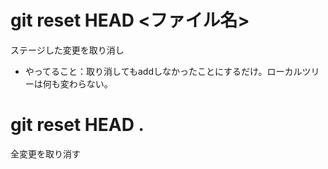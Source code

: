 # git reset HEAD <ファイル名>
ステージした変更を取り消し  
 - やってること：取り消してもaddしなかったことにするだけ。ローカルツリーは何も変わらない。

# git reset HEAD .
全変更を取り消す